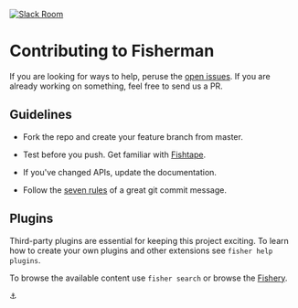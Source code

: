 [![Slack Room][slack-badge]][slack-link]

# Contributing to Fisherman

If you are looking for ways to help, peruse the [open issues][issues]. If you are already working on something, feel free to send us a PR.

## Guidelines

* Fork the repo and create your feature branch from master.

* Test before you push. Get familiar with [Fishtape][fishtape].

* If you've changed APIs, update the documentation.

* Follow the [seven rules][commits] of a great git commit message.

## Plugins

Third-party plugins are essential for keeping this project exciting. To learn how to create your own plugins and other extensions see `fisher help plugins`.

To browse the available content use `fisher search` or browse the [Fishery][fishery].

:anchor:

<!-- Badges -->

[slack-link]:   https://fisherman-wharf.herokuapp.com/
[slack-badge]:  https://img.shields.io/badge/slack-join%20the%20chat-00B9FF.svg?style=flat-square

<!-- Links -->

[issues]:   https://github.com/fisherman/fisherman/issues?q=is%3Aopen+is%3Aissue
[commits]:  http://chris.beams.io/posts/git-commit/#seven-rules
[fishtape]: https://github.com/fisherman/fishtape

<!-- Plugins -->

[fishery]:  https://github.com/fishery
